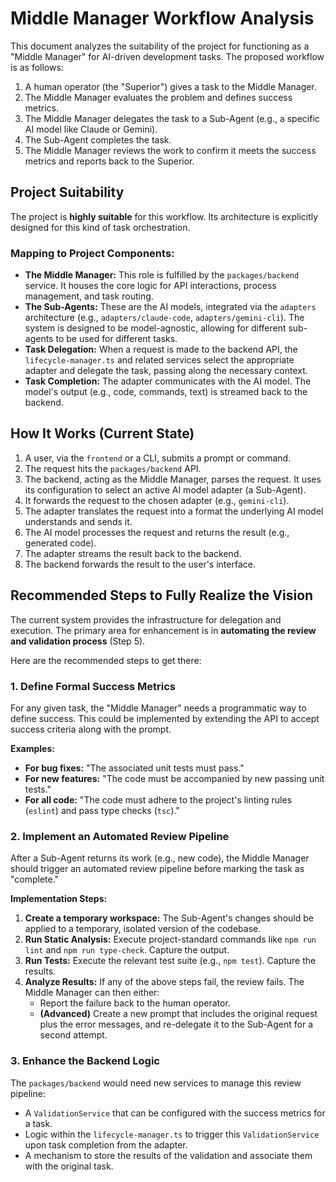 # Middle Manager Workflow Analysis

This document analyzes the suitability of the project for functioning as a "Middle Manager" for AI-driven development tasks. The proposed workflow is as follows:

1.  A human operator (the "Superior") gives a task to the Middle Manager.
2.  The Middle Manager evaluates the problem and defines success metrics.
3.  The Middle Manager delegates the task to a Sub-Agent (e.g., a specific AI model like Claude or Gemini).
4.  The Sub-Agent completes the task.
5.  The Middle Manager reviews the work to confirm it meets the success metrics and reports back to the Superior.

## Project Suitability

The project is **highly suitable** for this workflow. Its architecture is explicitly designed for this kind of task orchestration.

### Mapping to Project Components:

*   **The Middle Manager:** This role is fulfilled by the `packages/backend` service. It houses the core logic for API interactions, process management, and task routing.
*   **The Sub-Agents:** These are the AI models, integrated via the `adapters` architecture (e.g., `adapters/claude-code`, `adapters/gemini-cli`). The system is designed to be model-agnostic, allowing for different sub-agents to be used for different tasks.
*   **Task Delegation:** When a request is made to the backend API, the `lifecycle-manager.ts` and related services select the appropriate adapter and delegate the task, passing along the necessary context.
*   **Task Completion:** The adapter communicates with the AI model. The model's output (e.g., code, commands, text) is streamed back to the backend.

## How It Works (Current State)

1.  A user, via the `frontend` or a CLI, submits a prompt or command.
2.  The request hits the `packages/backend` API.
3.  The backend, acting as the Middle Manager, parses the request. It uses its configuration to select an active AI model adapter (a Sub-Agent).
4.  It forwards the request to the chosen adapter (e.g., `gemini-cli`).
5.  The adapter translates the request into a format the underlying AI model understands and sends it.
6.  The AI model processes the request and returns the result (e.g., generated code).
7.  The adapter streams the result back to the backend.
8.  The backend forwards the result to the user's interface.

## Recommended Steps to Fully Realize the Vision

The current system provides the infrastructure for delegation and execution. The primary area for enhancement is in **automating the review and validation process** (Step 5).

Here are the recommended steps to get there:

### 1. Define Formal Success Metrics

For any given task, the "Middle Manager" needs a programmatic way to define success. This could be implemented by extending the API to accept success criteria along with the prompt.

**Examples:**
*   **For bug fixes:** "The associated unit tests must pass."
*   **For new features:** "The code must be accompanied by new passing unit tests."
*   **For all code:** "The code must adhere to the project's linting rules (`eslint`) and pass type checks (`tsc`)."

### 2. Implement an Automated Review Pipeline

After a Sub-Agent returns its work (e.g., new code), the Middle Manager should trigger an automated review pipeline before marking the task as "complete."

**Implementation Steps:**

1.  **Create a temporary workspace:** The Sub-Agent's changes should be applied to a temporary, isolated version of the codebase.
2.  **Run Static Analysis:** Execute project-standard commands like `npm run lint` and `npm run type-check`. Capture the output.
3.  **Run Tests:** Execute the relevant test suite (e.g., `npm test`). Capture the results.
4.  **Analyze Results:** If any of the above steps fail, the review fails. The Middle Manager can then either:
    *   Report the failure back to the human operator.
    *   **(Advanced)** Create a new prompt that includes the original request plus the error messages, and re-delegate it to the Sub-Agent for a second attempt.

### 3. Enhance the Backend Logic

The `packages/backend` would need new services to manage this review pipeline:

*   A `ValidationService` that can be configured with the success metrics for a task.
*   Logic within the `lifecycle-manager.ts` to trigger this `ValidationService` upon task completion from the adapter.
*   A mechanism to store the results of the validation and associate them with the original task.
